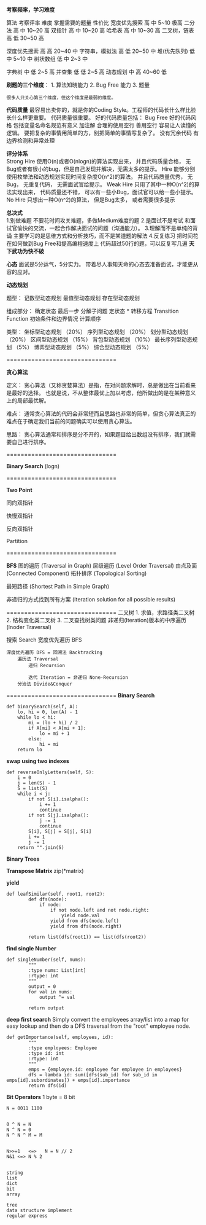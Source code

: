 **考察频率，学习难度**

   算法      考察评率   难度  掌握需要的题量  性价比
宽度优先搜索     高      中      5~10        极高
二分法          高      中      10~20       高
双指针          高      中      10~20       高
哈希表          高      中      10~30       高
二叉树，链表     高      低      30~50       高

深度优先搜索     高      高       20~40      中
字符串，模拟法    高      低      20~50       中
堆(优先队列)     低      中       5~10       中
树状数组         低      中       2~3        中

字典树          中      低      2~5         高
并查集          低      低      2~5         高
动态规划        中      高      40~60       低



**刷题的三个维度**：
    1. 算法知晓能力
    2. Bug Free 能力
    3. 题量

    很多人只关心第三个维度，但这个维度是最弱的维度。

**代码质量**
    最容易出卖你的，就是你的Coding Style。工程师的代码长什么样比脸长什么样更重要。
    代码质量很重要。
    好的代码质量包括：
        Bug Free
        好的代码风格
            包括变量名命名规范有意义
            加注解
            合理的使用空行
            善用空行
        容易让人读懂的逻辑。
            要把复杂的事情用简单的方，别把简单的事情写复杂了。
        没有冗余代码
        有边界检测和异常处理

**评分体系**    
    Strong Hire
        使用O(n)或者O(nlogn)的算法实现出来，
        并且代码质量合格，
        无Bug或者有很小的bug，但是自己发现并解决，无需太多的提示。
    Hire
        能够分别使用枚举法和动态规划实现时间复杂度O(n^2)的算法。
        并且代码质量优秀，
        无Bug，
        无重复代码，
        无需面试官给提示。
    Weak Hire
        只用了其中一种O(n^2)的算法实现出来，
        代码质量还不错，
        可以有一些小Bug，面试官可以给一些小提示。
    No Hire
        只想出一种O(n^2)的算法，
        但是Bug太多，
        或者需要很多提示


**总决式**    
    1.别做难题
        不要花时间攻关难题，多做Medium难度的题
    2.是面试不是考试
        和面试官愉快的交流，一起合作解决面试的问题（沟通能力）。
    3.理解而不是单纯的背诵
        主要学习的是思维方式和分析技巧，而不是某道题的解法
    4.反复练习
        把时间花在如何做到Bug Free和提高编程速度上
        代码超过50行的题，可以反复写几遍
        **天下武功为快不破**



**心态**
    面试是5分运气，5分实力。
    带着尽人事知天命的心态去准备面试，才能更从容的应对。


**动态规划**

题型：
    记数型动态规划
    最值型动态规划
    存在型动态规划


组成部分：
    确定状态
        最后一步
        分解子问题 
        定状态
    * 转移方程  Transition Function
    初始条件和边界情况
    计算顺序

类型：
    坐标型动态规划 （20%）
    序列型动态规划 （20%）
    划分型动态规划 （20%）
    区间型动态规划 （15%）
    背包型动态规划 （10%）
    最长序列型动态规划 （5%）
    博弈型动态规划 （5%）
    综合型动态规划 （5%）


===============================

**贪心算法**

定义：
贪心算法（又称贪婪算法）是指，在对问题求解时，总是做出在当前看来是最好的选择。 也就是说，不从整体最优上加以考虑，他所做出的是在某种意义上的局部最优解。 

难点：
通常贪心算法的代码会非常短而且思路也非常的简单，但贪心算法真正的难点在于确定我们当前的问题确实可以使用贪心算法。

思路：
贪心算法通常和排序是分不开的，如果题目给出数组没有排序，我们就需要自己进行排序。



===============================

**Binary Search** (logn)




===============================

**Two Point**

同向双指针

快慢双指针

反向双指针

Partition



===============================

**BFS**
图的遍历 (Traversal in Graph)
    层级遍历 (Level Order Traversal)
    由点及面 (Connected Component)
    拓扑排序 (Topological Sorting)

最短路径 (Shortest Path in Simple Graph)

非递归的方式找到所有方案 (Iteration solution for all possible results)

===============================
二叉树
    1. 求值，求路径类二叉树
    2. 结构变化类二叉树
    3. 二叉查找树类问题
        非递归(Iteration)版本的中序遍历(Inoder Traversal)





搜索 Search
    宽度优先遍历 BFS

    深度优先遍历 DFS = 回溯法 Backtracking
        遍历法 Traversal
            递归 Recursion

            迭代 Iteration = 非递归 None-Recursion
        分治法 Divide&Conquer





===============================
**Binary Search**
```
def binarySearch(self, A):
    lo, hi = 0, len(A) - 1
    while lo < hi:
        mi = (lo + hi) / 2
        if A[mi] < A[mi + 1]:
            lo = mi + 1
        else:
            hi = mi
    return lo
```

**swap using two indexes**
```
def reverseOnlyLetters(self, S):
    i = 0
    j = len(S) - 1
    S = list(S)
    while i < j:
        if not S[i].isalpha():
            i += 1
            continue
        if not S[j].isalpha():
            j -= 1
            continue
        S[i], S[j] = S[j], S[i]
        i += 1
        j -= 1
    return "".join(S)
```

**Binary Trees**

**Transpose Matrix**
zip(*matrix)

**yield**
```
def leafSimilar(self, root1, root2):
        def dfs(node):
            if node:
                if not node.left and not node.right:
                    yield node.val
                yield from dfs(node.left)
                yield from dfs(node.right)

        return list(dfs(root1)) == list(dfs(root2))
```

**find single Number**
```
def singleNumber(self, nums):
        """
        :type nums: List[int]
        :rtype: int
        """
        output = 0
        for val in nums:
            output ^= val
            
        return output
```

**deep first search**
Simply convert the employees array/list into a map for easy lookup and then do a DFS traversal from the "root" employee node.
```
def getImportance(self, employees, id):
        """
        :type employees: Employee
        :type id: int
        :rtype: int
        """
        emps = {employee.id: employee for employee in employees}
        dfs = lambda id: sum([dfs(sub_id) for sub_id in emps[id].subordinates]) + emps[id].importance
        return dfs(id) 
```

**Bit Operators**
1 byte = 8 bit
```
N = 0011 1100


0 ^ N = N
N ^ N = 0
N ^ N ^ M = M


N>>=1   <=>   N = N // 2
N&1 <=> N % 2


string
list
dict
bit
array

tree
data structure implement
regular express